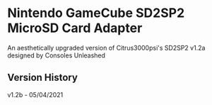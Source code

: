 # Nintendo GameCube SD2SP2 MicroSD Card Adapter

An aesthetically upgraded version of Citrus3000psi's SD2SP2 v1.2a designed by Consoles Unleashed

## Version History

v1.2b - 05/04/2021
